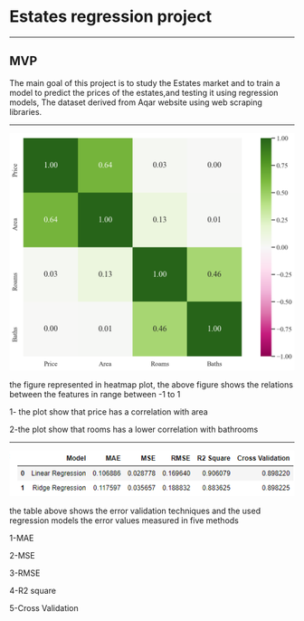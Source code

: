 # Estates regression project
***
## MVP


The main goal of this project is to study the Estates market and to train a model to
predict the prices of the estates,and testing it using  regression models, The dataset derived from Aqar website using web scraping libraries.
***

![](https://github.com/QUITE7/Linear-regression/blob/main/download.png)

the figure represented in heatmap plot, the above figure shows the relations between the features in range between -1 to 1

1- the plot show that price has a correlation with area

2-the plot show that rooms has a lower correlation with bathrooms

***


![](https://github.com/QUITE7/Linear-regression/blob/main/%D9%84%D9%82%D8%B7%D8%A9%20%D8%A7%D9%84%D8%B4%D8%A7%D8%B4%D8%A9%202021-12-05%20185848.png)

the table above shows the error validation techniques and the used regression models
the error values measured in five methods

1-MAE

2-MSE

3-RMSE

4-R2 square

5-Cross Validation
